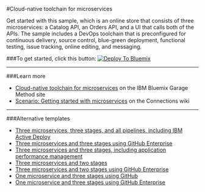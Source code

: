 #Cloud-native toolchain for microservices

Get started with this sample, which is an online store that consists of three microservices: a Catalog API, an Orders API, and a UI that calls both of the APIs. The sample includes a DevOps toolchain that is preconfigured for continuous delivery, source control, blue-green deployment, functional testing, issue tracking, online editing, and messaging. 

###To get started, click this button:
[![Deploy To Bluemix](https://bluemix.net/deploy/button.png)](https://new-console.ng.bluemix.net/devops/setup/deploy/?repository=https%3A//github.com/open-toolchain/toolchain-demo.git)

---
###Learn more

* [Cloud-native toolchain for microservices](https://www.ibm.com/devops/method/toolchains/microservices_toolchain) on the IBM Bluemix Garage Method site
* [Scenario: Getting started with microservices](https://w3-connections.ibm.com/wikis/home?lang=en-us#!/wiki/W4e7425c664ea_4859_93fb_660b3ab8388b/page/February%20Scenarios%20%28InterConnect%20DEMO%29) on the Connections wiki


---

###Alternative templates

* [Three microservices, three stages, and all pipelines, including IBM Active Deploy](https://daily-console.stage1.ng.bluemix.net/devops/setup/deploy/?repository=https%3A//github.com/hmagph/otc-online-store-standard-full)
* [Three microservices and three stages using GitHub Enterprise](https://daily-console.stage1.ng.bluemix.net/devops/setup/deploy/?repository=https%3A//github.com/hmagph/otc-onlinestore-standard-ghe)
* [Three microservices and three stages, including application performance management](https://daily-console.stage1.ng.bluemix.net/devops/setup/deploy/?repository=https%3A//github.com/hmagph/otc-onlinestore-apm)
* [Three microservices and two stages](https://daily-console.stage1.ng.bluemix.net/devops/setup/deploy/?repository=https%3A//github.com/hmagph/otc-onlinestore-standard-2-stages)
* [Three microservices and two stages using GitHub Enterprise](https://daily-console.stage1.ng.bluemix.net/devops/setup/deploy/?repository=https%3A//github.com/hmagph/otc-onlinestore-standard-2-stages)
* [One microservice and three stages using GitHub](https://daily-console.stage1.ng.bluemix.net/devops/setup/deploy/?repository=https%3A//github.com/hmagph/otc-one-micro-standard)
* [One microservice and three stages using GitHub Enterprise](https://daily-console.stage1.ng.bluemix.net/devops/setup/deploy/?repository=https%3A//github.com/hmagph/otc-one-micro-standard-ghe)

